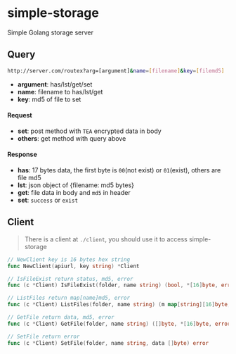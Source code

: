 # simple-storage
Simple Golang storage server

## Query

```bash
http://server.com/routex?arg=[argument]&name=[filename]&key=[filemd5]
```
- **argument**: has/lst/get/set
- **name**: filename to has/lst/get
- **key**: md5 of file to set

#### Request
- **set**: post method with `TEA` encrypted data in body
- **others**: get method with query above

#### Response
- **has**: 17 bytes data, the first byte is `00`(not exist) or `01`(exist), others are file md5
- **lst**: json object of {filename: md5 bytes}
- **get**: file data in body and `md5` in header
- **set**: `success` or `exist`

## Client
> There is a client at `./client`, you should use it to access simple-storage

```go
// NewClient key is 16 bytes hex string
func NewClient(apiurl, key string) *Client

// IsFileExist return status, md5, error
func (c *Client) IsFileExist(folder, name string) (bool, *[16]byte, error)

// ListFiles return map[name]md5, error
func (c *Client) ListFiles(folder, name string) (m map[string][16]byte, err error)

// GetFile return data, md5, error
func (c *Client) GetFile(folder, name string) ([]byte, *[16]byte, error)

// SetFile return error
func (c *Client) SetFile(folder, name string, data []byte) error
```